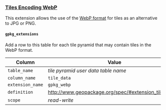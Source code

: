 ### [Tiles Encoding WebP](http://www.geopackage.org/spec120/#extension_tiles_webp)
This extension allows the use of the [WebP format](https://developers.google.com/speed/webp/) for tiles as an alternative to JPG or PNG.

#### `gpkg_extensions`
Add a row to this table for each tile pyramid that may contain tiles in the WebP format.

| Column        | Value           |
| ------------- |-------------|
| `table_name`  | _tile pyramid user data table name_ |
| `column_name` | `tile_data` |
| `extension_name` | `gpkg_webp` |
| `definition`  | http://www.geopackage.org/spec/#extension_tiles_webp |
| `scope`   | _read-write_  |

